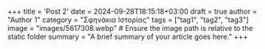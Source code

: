 +++
title = 'Post 2'
date = 2024-09-28T18:15:18+03:00
draft = true
author = "Author 1"
category = "Σφηνάκια Ιστορίας"
tags = ["tag1", "tag2", "tag3"]
image = "images/5617308.webp"  # Ensure the image path is relative to the static folder
summary = "A brief summary of your article goes here."
+++